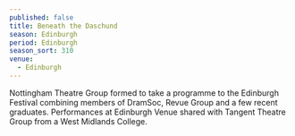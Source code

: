 ```yaml
---
published: false
title: Beneath the Daschund
season: Edinburgh
period: Edinburgh
season_sort: 310
venue:
  - Edinburgh
---
```



Nottingham Theatre Group formed to take a programme to the Edinburgh Festival combining members of DramSoc, Revue Group and a few recent graduates. Performances at Edinburgh Venue shared with Tangent Theatre Group from a West Midlands College.
